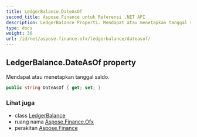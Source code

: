 ```yaml
---
title: LedgerBalance.DateAsOf
second_title: Aspose.Finance untuk Referensi .NET API
description: LedgerBalance Properti. Mendapat atau menetapkan tanggal saldo.
type: docs
weight: 30
url: /id/net/aspose.finance.ofx/ledgerbalance/dateasof/
---
```

## LedgerBalance.DateAsOf property

Mendapat atau menetapkan tanggal saldo.

```csharp
public string DateAsOf { get; set; }
```

### Lihat juga

* class [LedgerBalance](../)
* ruang nama [Aspose.Finance.Ofx](../../ledgerbalance/)
* perakitan [Aspose.Finance](../../../)


